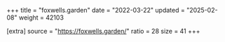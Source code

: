 +++
title = "foxwells.garden"
date = "2022-03-22"
updated = "2025-02-08"
weight = 42103

[extra]
source = "https://foxwells.garden/"
ratio = 28
size = 41
+++
